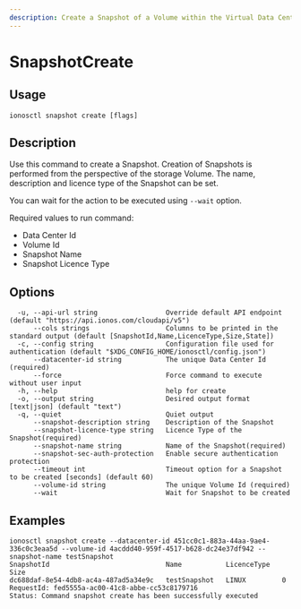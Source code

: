 ```yaml
---
description: Create a Snapshot of a Volume within the Virtual Data Center.
---
```


# SnapshotCreate

## Usage

```text
ionosctl snapshot create [flags]
```

## Description

Use this command to create a Snapshot. Creation of Snapshots is performed from the perspective of the storage Volume. The name, description and licence type of the Snapshot can be set.

You can wait for the action to be executed using `--wait` option.

Required values to run command:

* Data Center Id
* Volume Id
* Snapshot Name
* Snapshot Licence Type

## Options

```text
  -u, --api-url string                 Override default API endpoint (default "https://api.ionos.com/cloudapi/v5")
      --cols strings                   Columns to be printed in the standard output (default [SnapshotId,Name,LicenceType,Size,State])
  -c, --config string                  Configuration file used for authentication (default "$XDG_CONFIG_HOME/ionosctl/config.json")
      --datacenter-id string           The unique Data Center Id (required)
      --force                          Force command to execute without user input
  -h, --help                           help for create
  -o, --output string                  Desired output format [text|json] (default "text")
  -q, --quiet                          Quiet output
      --snapshot-description string    Description of the Snapshot
      --snapshot-licence-type string   Licence Type of the Snapshot(required)
      --snapshot-name string           Name of the Snapshot(required)
      --snapshot-sec-auth-protection   Enable secure authentication protection
      --timeout int                    Timeout option for a Snapshot to be created [seconds] (default 60)
      --volume-id string               The unique Volume Id (required)
      --wait                           Wait for Snapshot to be created
```

## Examples

```text
ionosctl snapshot create --datacenter-id 451cc0c1-883a-44aa-9ae4-336c0c3eaa5d --volume-id 4acddd40-959f-4517-b628-dc24e37df942 --snapshot-name testSnapshot
SnapshotId                             Name           LicenceType   Size
dc688daf-8e54-4db8-ac4a-487ad5a34e9c   testSnapshot   LINUX         0
RequestId: fed5555a-ac00-41c8-abbe-cc53c8179716
Status: Command snapshot create has been successfully executed
```

